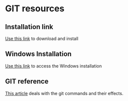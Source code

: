 # GIT resources

## Installation link

[Use this link](https://git-scm.com/book/en/v2/Getting-Started-Installing-Git)
to download and install

## Windows Installation

[Use this link](https://git-scm.com/download/win)
to access the Windows installation

## GIT reference

[This article](https://medium.com/mindorks/what-is-git-commit-push-pull-log-aliases-fetch-config-clone-56bc52a3601c)
deals with the git commands and their effects.
